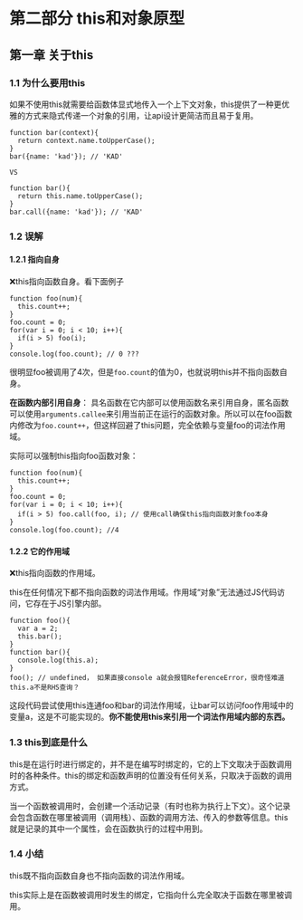# 第二部分 this和对象原型

## 第一章 关于this

### 1.1 为什么要用this

如果不使用this就需要给函数体显式地传入一个上下文对象，this提供了一种更优雅的方式来隐式传递一个对象的引用，让api设计更简洁而且易于复用。

```
function bar(context){
  return context.name.toUpperCase();
}
bar({name: 'kad'}); // 'KAD'

VS

function bar(){
  return this.name.toUpperCase();
}
bar.call({name: 'kad'}); // 'KAD'
```

### 1.2 误解

#### 1.2.1 指向自身

❌this指向函数自身。看下面例子
```
function foo(num){
  this.count++;
}
foo.count = 0;
for(var i = 0; i < 10; i++){
  if(i > 5) foo(i);
}
console.log(foo.count); // 0 ???
```

很明显foo被调用了4次，但是`foo.count`的值为0，也就说明this并不指向函数自身。

**在函数内部引用自身**： 具名函数在它内部可以使用函数名来引用自身，匿名函数可以使用`arguments.callee`来引用当前正在运行的函数对象。所以可以在foo函数内修改为`foo.count++`，但这样回避了this问题，完全依赖与变量foo的词法作用域。

实际可以强制this指向foo函数对象：

```
function foo(num){
  this.count++;
}
foo.count = 0;
for(var i = 0; i < 10; i++){
  if(i > 5) foo.call(foo, i); // 使用call确保this指向函数对象foo本身
}
console.log(foo.count); //4
```

#### 1.2.2 它的作用域

❌this指向函数的作用域。

this在任何情况下都不指向函数的词法作用域。作用域“对象”无法通过JS代码访问，它存在于JS引擎内部。

```
function foo(){
  var a = 2;
  this.bar();
}
function bar(){
  console.log(this.a);
}
foo(); // undefined， 如果直接console a就会报错ReferenceError，很奇怪难道this.a不是RHS查询？
```

这段代码尝试使用this连通foo和bar的词法作用域，让bar可以访问foo作用域中的变量a，这是不可能实现的。**你不能使用this来引用一个词法作用域内部的东西。**

### 1.3 this到底是什么

this是在运行时进行绑定的，并不是在编写时绑定的，它的上下文取决于函数调用时的各种条件。this的绑定和函数声明的位置没有任何关系，只取决于函数的调用方式。

当一个函数被调用时，会创建一个活动记录（有时也称为执行上下文）。这个记录会包含函数在哪里被调用（调用栈）、函数的调用方法、传入的参数等信息。this就是记录的其中一个属性，会在函数执行的过程中用到。

### 1.4 小结

this既不指向函数自身也不指向函数的词法作用域。

this实际上是在函数被调用时发生的绑定，它指向什么完全取决于函数在哪里被调用。
